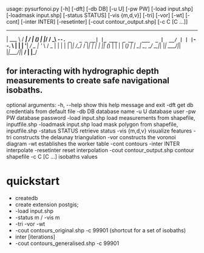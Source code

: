 usage: pysurfonoi.py [-h] [-dft] [-db DB] [-u U] [-pw PW] [-load input.shp]
                     [-loadmask input.shp] [-status STATUS] [-vis {m,d,v}]
                     [-tri] [-vor] [-wt] [-cont] [-inter INTER] [-resetinter]
                     [-cout contour_output.shp] [-c C [C ...]]

______      _____             __                  _
| ___ \    /  ___|           / _|                (_)
| |_/ /   _\ `--. _   _ _ __| |_ ___  _ __   ___  _
|  __/ | | |`--. \ | | | '__|  _/ _ \| '_ \ / _ \| |
| |  | |_| /\__/ / |_| | |  | || (_) | | | | (_) | |
\_|   \__, \____/ \__,_|_|  |_| \___/|_| |_|\___/|_|
       __/ |
      |___/

for interacting with hydrographic depth measurements
to create safe navigational isobaths.
----------------------------------------------------

optional arguments:
  -h, --help            show this help message and exit
  -dft                  get db credentials from default file
  -db DB                database name
  -u U                  database user
  -pw PW                database password
  -load input.shp       load measurements from shapefile, inputfile.shp
  -loadmask input.shp   load mask polygon from shapefile, inputfile.shp
  -status STATUS        retrieve status
  -vis {m,d,v}          visualize features
  -tri                  constructs the delaunay triangulation
  -vor                  constructs the voronoi diagram
  -wt                   establishes the worker table
  -cont                 contours
  -inter INTER          interpolate
  -resetinter           reset interpolation
  -cout contour_output.shp
                        contour shapefile
  -c C [C ...]          isobaths values
  
  # quickstart
  - createdb
  - create extension postgis;
  - -load input.shp
  - -status m / -vis m
  - -tri -vor -wt
  - -cout contours_original.shp -c 99901 (shortcut for a set of isobaths)
  - inter [iterations]
  - -cout contours_generalised.shp -c 99901
  
